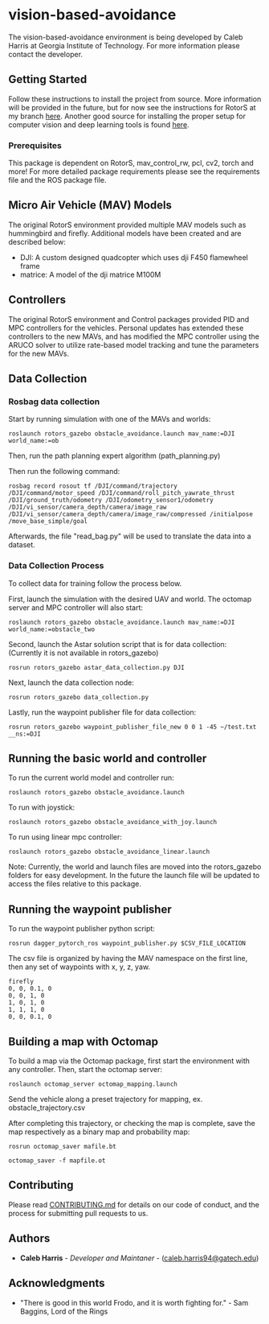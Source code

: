 # vision-based-avoidance

The vision-based-avoidance environment is being developed by Caleb Harris at Georgia Institute of Technology. For more information please contact the developer.

## Getting Started

Follow these instructions to install the project from source. More information will be provided in the future, but for now see the instructions for RotorS at my branch [here](https://github.com/calebh94/rotors_simulator/). Another good source for installing the proper setup for computer vision and deep learning tools is  found [here](https://idorobotics.com/2018/11/11/3d-computer-vision-in-ros/).

### Prerequisites

This package is dependent on RotorS, mav_control_rw, pcl, cv2, torch and more! For more detailed package requirements please see the requirements file and the ROS package file.

## Micro Air Vehicle (MAV) Models
The original RotorS environment provided multiple MAV models such as hummingbird and firefly. Additional models have been created and are described below:
* DJI: A custom designed quadcopter which uses  dji F450 flamewheel frame
* matrice: A model of the dji matrice M100M

## Controllers
The original RotorS environment and Control packages provided PID and MPC controllers for the vehicles. Personal updates has extended these controllers to the new MAVs, and has modified the MPC controller using the ARUCO solver to utilize rate-based model tracking and tune the parameters for the new MAVs.

## Data Collection

### Rosbag data collection
Start by running simulation with one of the MAVs and worlds:
```
roslaunch rotors_gazebo obstacle_avoidance.launch mav_name:=DJI world_name:=ob
```

Then, run the path planning expert algorithm (path_planning.py)

Then run the following command:
```
rosbag record rosout tf /DJI/command/trajectory /DJI/command/motor_speed /DJI/command/roll_pitch_yawrate_thrust /DJI/ground_truth/odometry /DJI/odometry_sensor1/odometry /DJI/vi_sensor/camera_depth/camera/image_raw /DJI/vi_sensor/camera_depth/camera/image_raw/compressed /initialpose /move_base_simple/goal
```

Afterwards, the file "read_bag.py" will be used to translate the data into a dataset.

### Data Collection Process

To collect data for training follow the process below.

First, launch the simulation with the desired UAV and world.  The octomap server and MPC controller will also start:
```
roslaunch rotors_gazebo obstacle_avoidance.launch mav_name:=DJI world_name:=obstacle_two
```

Second, launch the Astar solution script that is for data collection: (Currently it is not available in rotors_gazebo)
```
rosrun rotors_gazebo astar_data_collection.py DJI
```

Next, launch the data collection node:
```
rosrun rotors_gazebo data_collection.py
```

Lastly, run the waypoint publisher file for data collection:
```
rosrun rotors_gazebo waypoint_publisher_file_new 0 0 1 -45 ~/test.txt __ns:=DJI
```

## Running the basic world and controller

To run the current world model and controller run:

```
roslaunch rotors_gazebo obstacle_avoidance.launch
```

To run with joystick:

```
roslaunch rotors_gazebo obstacle_avoidance_with_joy.launch
```

To run using linear mpc controller:

```
roslaunch rotors_gazebo obstacle_avoidance_linear.launch
```

Note:  Currently, the world and launch files are moved into the rotors_gazebo folders for easy development.  In the future the launch file will be updated to access the files relative to this package.


## Running the waypoint publisher

To run the waypoint publisher python script:

```
rosrun dagger_pytorch_ros waypoint_publisher.py $CSV_FILE_LOCATION
```

The csv file is organized by having the MAV namespace on the first line, then any set of waypoints with x, y, z, yaw.

```
firefly
0, 0, 0.1, 0
0, 0, 1, 0
1, 0, 1, 0
1, 1, 1, 0
0, 0, 0.1, 0
```

## Building a map with Octomap

To build a map via the Octomap package, first start the environment with any controller.  Then, start the octomap server:

```
roslaunch octomap_server octomap_mapping.launch
```

Send the vehicle along a preset trajectory for mapping, ex. obstacle_trajectory.csv

After completing this trajectory, or checking the map is complete, save the map respectively as a binary map and probability map:

```
rosrun octomap_saver mafile.bt

octomap_saver -f mapfile.ot
```

## Contributing

Please read [CONTRIBUTING.md](https://gist.github.com/PurpleBooth/b24679402957c63ec426) for details on our code of conduct, and the process for submitting pull requests to us.

## Authors

* **Caleb Harris** - *Developer and Maintaner* - (caleb.harris94@gatech.edu)

## Acknowledgments

* "There is good in this world Frodo, and it is worth fighting for."  - Sam Baggins, Lord of the Rings

